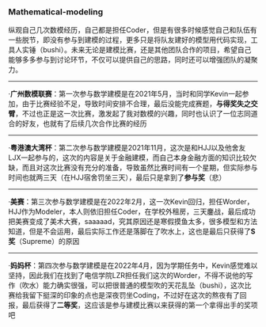 ### Mathematical-modeling
纵观自己几次数模经历，自己都是担任Coder，但是有很多时候感觉自己和队伍有一些脱节，即没有参与到建模的过程，更多只是将队友建好的模型用代码实现，工具人实锤（bushi）。未来无论是建模比赛，还是其他团队合作的项目，希望自己能够多多参与到讨论环节，不仅可以提供自己的思路，同时还可以增强团队的凝聚力。
- - -
·**广州数模联赛**：第一次参与数学建模是在2021年5月，当时和同学Kevin一起参加，由于比赛经验不足，导致时间安排不合理，最后没能完成赛题，**与得奖失之交臂**，不过也正是这一次比赛，激发起了我对数模的兴趣，同时也认识了一位志同道合的好友，也就有了后续几次合作比赛的经历
- - -
·**粤港澳大湾杯**：第二次参与数学建模是2021年11月，这次是和HJJ以及他舍友LJX一起参与的，这次的内容是关于金融建模，而自己本身金融方面的知识比较欠缺，而且对这次比赛没有充分的准备，导致虽然比赛时间有一个星期，但实际参与时间也就两三天（在HJJ宿舍罚坐三天），最后只是拿到了**参与奖**（悲）
- - -
·**美赛**：第三次参与数学建模是在2022年2月，这一次Kevin回归，担任Worder，HJJ作为Modeler，本人则依旧担任Coder，在学校外租房，三天鏖战，最后成功把美赛变成了美术大赛，saaaaad，究其原因还是寒假摸鱼太多，很多模型和方法知道，但是不会运用，最后实际工作还是落脚在了吹水上，这也是最后只获得了**S奖**（Supreme）的原因
- - -
·**妈妈杯**：第四次参与数学建模是在2022年4月，因为学期任务中，Kevin感觉难以坚持，因此我们在找到了电信学院LZR担任我们这次的Worder，不得不说他的写作（吹水）能力确实很强，可以把很普通的模型吹的天花乱坠（bushi），这次比赛给我留下挺深的印象的点也是深夜罚坐Coding，不过好在这次的熬夜有了回报，最后获得了**二等奖**，这应该是参与建模比赛以来获得的第一个拿得出手的奖项吧
